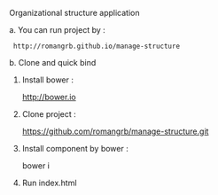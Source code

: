   Organizational structure application

a. You can run project by :

     http://romangrb.github.io/manage-structure

b. Clone and quick bind

  1. Install bower :
    
     http://bower.io
  

  2. Clone project :
 
     https://github.com/romangrb/manage-structure.git


  3. Install component by bower :
     
     bower i

  4. Run index.html